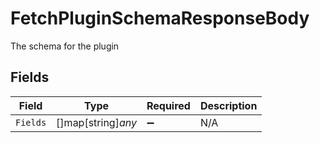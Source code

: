 # FetchPluginSchemaResponseBody

The schema for the plugin


## Fields

| Field              | Type               | Required           | Description        |
| ------------------ | ------------------ | ------------------ | ------------------ |
| `Fields`           | []map[string]*any* | :heavy_minus_sign: | N/A                |